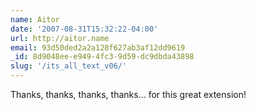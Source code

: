 ```yaml
---
name: Aitor
date: '2007-08-31T15:32:22-04:00'
url: http://aitor.name
email: 93d50ded2a2a128f627ab3af12dd9619
_id: 8d9048ee-e949-4fc3-9d59-dc9dbda43898
slug: '/its_all_text_v06/'
---
```


Thanks, thanks, thanks, thanks... for this great extension!
